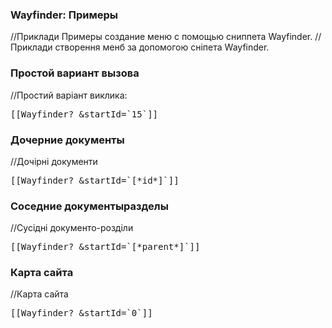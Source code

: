 
<meta http-equiv="Content-Type" content="text/html; charset=utf-8">
<h3>Wayfinder: Примеры </h3> 
//Приклади
Примеры создание меню с помощью сниппета Wayfinder.	
//Приклади створення менб за допомогою сніпета Wayfinder.
<br>
<h3 class="sub-header text-bold">Простой вариант вызова</h3>
//Простий варіант виклика:
<pre class="brush: html;">[[Wayfinder? &amp;startId=`15`]]</pre>

<h3 class="sub-header text-bold">Дочерние документы</h3>
//Дочірні документи
<pre class="brush: html;">[[Wayfinder? &amp;startId=`[*id*]`]]</pre>

<h3 class="sub-header text-bold">Соседние документыразделы</h3>
//Сусідні документо-розділи
<pre class="brush: html;">[[Wayfinder? &amp;startId=`[*parent*]`]]</pre>

<h3 class="sub-header text-bold">Карта сайта</h3>
//Карта сайта
<pre class="brush: html;">[[Wayfinder? &amp;startId=`0`]]</pre>
